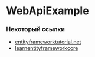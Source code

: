 # WebApiExample

### Некоторый ссылки

- [entityframeworktutorial.net](https://www.entityframeworktutorial.net/code-first/what-is-code-first.aspx)
- [learnentityframeworkcore](https://www.learnentityframeworkcore.com/)